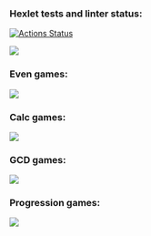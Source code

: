 ### Hexlet tests and linter status:
[![Actions Status](https://github.com/DmitryPinegin/java-project-61/workflows/hexlet-check/badge.svg)](https://github.com/DmitryPinegin/java-project-61/actions)

<a href="https://codeclimate.com/github/DmitryPinegin/java-project-61/maintainability"><img src="https://api.codeclimate.com/v1/badges/cf88d17354db9f924622/maintainability" /></a>
### Even games:
<a href="https://asciinema.org/a/UJ8yKFEm5QjTSrBIx5KR8ZdIf" target="_blank"><img src="https://asciinema.org/a/UJ8yKFEm5QjTSrBIx5KR8ZdIf.svg" /></a>
### Calc games:
<a href="https://asciinema.org/a/S7sPaaoDU8wluSEUEOGnf39nq" target="_blank"><img src="https://asciinema.org/a/S7sPaaoDU8wluSEUEOGnf39nq.svg" /></a>
### GCD games:
<a href="https://asciinema.org/a/zfFPLGlXOWWxMD9ZqRwbuc5Zh" target="_blank"><img src="https://asciinema.org/a/zfFPLGlXOWWxMD9ZqRwbuc5Zh.svg" /></a>
### Progression games:
<a href="https://asciinema.org/a/cJidC3NMd90RZGeIsV1wqCAXu" target="_blank"><img src="https://asciinema.org/a/cJidC3NMd90RZGeIsV1wqCAXu.svg" /></a>